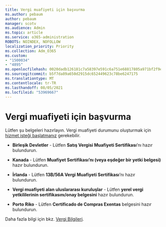 ```yaml
---
title: Vergi muafiyeti için başvurma
ms.author: pebaum
author: pebaum
manager: scotv
ms.audience: Admin
ms.topic: article
ms.service: o365-administration
ROBOTS: NOINDEX, NOFOLLOW
localization_priority: Priority
ms.collection: Adm_O365
ms.custom:
- "1500034"
- "4895"
ms.openlocfilehash: 0020dadb126181c7a58397e591c6a751e68817805a971bf2f9e9bdda94c6f1e4
ms.sourcegitcommit: b5f7da89a650d2915dc652449623c78be6247175
ms.translationtype: MT
ms.contentlocale: tr-TR
ms.lasthandoff: 08/05/2021
ms.locfileid: "53969667"
---
```

# <a name="apply-for-tax-exempt-status"></a>Vergi muafiyeti için başvurma

Lütfen şu belgeleri hazırlayın. Vergi muafiyeti durumunu oluşturmak için [hizmet isteği başlatmanız](https://go.microsoft.com/fwlink/p/?linkid=518322) gerekebilir.

- **Birleşik Devletler** - Lütfen **Satış Vergisi Muafiyeti Sertifikası**’nı hazır bulundurun.

- **Kanada** - Lütfen **Muafiyet Sertifikası’nı (veya eşdeğer bir yetki belgesi)** hazır bulundurun.

- **İrlanda** - Lütfen **13B/56A Vergi Muafiyeti Sertifikası**’nı hazır bulundurun.

- **Vergi muafiyeti alan uluslararası kuruluşlar** - Lütfen **yerel vergi yetkililerinin sertifikasını/onay belgesini** hazır bulundurun.

- **Porto Riko** - Lütfen **Certificado de Compras Exentas** belgesini hazır bulundurun.

Daha fazla bilgi için bkz. [Vergi Bilgileri](/microsoft-365/commerce/billing-and-payments/tax-information).
